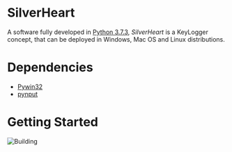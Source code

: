# SilverHeart
A software fully developed in [Python 3.7.3](https://www.python.org/), *SilverHeart* is a KeyLogger concept, that can be deployed in Windows, Mac OS and Linux distributions.


# Dependencies
- [Pywin32](https://pypi.org/project/pywin32/)
- [pynput](https://pypi.org/project/pynput/)

# Getting Started


![*Building*](https://i.gifer.com/3jnq.gif)
